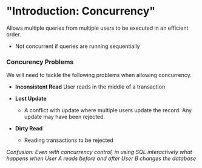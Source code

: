 #  "Introduction: Concurrency"

Allows multiple queries from multiple users to be executed in an efficient order.

* Not concurrent if queries are running sequentially

### Concurency Problems

We will need to tackle the following problems when allowing concurrency.

* **Inconsistent Read**
    User reads in the middle of a transaction

* **Lost Update**
    * A conflict with update where multiple users update the record. Any update may have been rejected.

* **Dirty Read**
    * Reading transactions to be rejected

_Confusion: Even with concurrency control, in using SQL interactively what happens when User A reads before and after User B changes the database_



